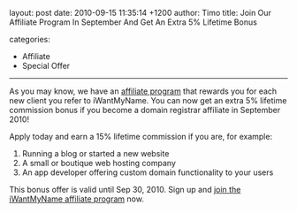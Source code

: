 layout: post
date: 2010-09-15 11:35:14 +1200
author: Timo
title: Join Our Affiliate Program In September And Get An Extra 5% Lifetime Bonus

categories:
  - Affiliate
  - Special Offer

----

As you may know, we have an [affiliate program](https://iwantmyname.com/affiliate) that rewards you for each new client you refer to iWantMyName. You can now get an extra 5% lifetime commission bonus if you become a domain registrar affiliate in September 2010!

Apply today and earn a 15% lifetime commission if you are, for example:

1.  Running a blog or started a new website
2.  A small or boutique web hosting company
3.  An app developer offering custom domain functionality to your users

This bonus offer is valid until Sep 30, 2010. Sign up and [join the iWantMyName affiliate program](https://iwantmyname.com/affiliate) now.
